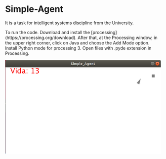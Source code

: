 # Simple-Agent
<p> It is a task for intelligent systems discipline from the University. </p>
<p> To run the code. Download and install the [processing](https://processing.org/download). After that, at the Processing window, in the upper right corner, click on Java and choose the Add Mode option. Install Python mode for processing 3. Open files with .pyde extension in Processing. </p>

![](img1.png)
